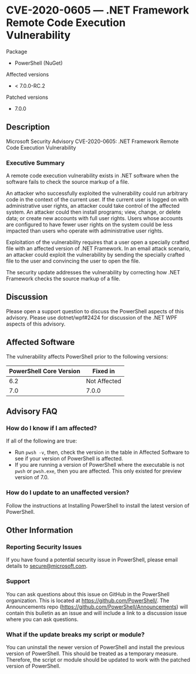 # CVE-2020-0605 — .NET Framework Remote Code Execution Vulnerability

Package
- PowerShell (NuGet)

Affected versions
- < 7.0.0-RC.2

Patched versions
- 7.0.0

## Description
Microsoft Security Advisory CVE-2020-0605: .NET Framework Remote Code Execution Vulnerability

### Executive Summary
A remote code execution vulnerability exists in .NET software when the software fails to check the source markup of a file.

An attacker who successfully exploited the vulnerability could run arbitrary code in the context of the current user. If the current user is logged on with administrative user rights, an attacker could take control of the affected system. An attacker could then install programs; view, change, or delete data; or create new accounts with full user rights. Users whose accounts are configured to have fewer user rights on the system could be less impacted than users who operate with administrative user rights.

Exploitation of the vulnerability requires that a user open a specially crafted file with an affected version of .NET Framework. In an email attack scenario, an attacker could exploit the vulnerability by sending the specially crafted file to the user and convincing the user to open the file.

The security update addresses the vulnerability by correcting how .NET Framework checks the source markup of a file.

## Discussion
Please open a support question to discuss the PowerShell aspects of this advisory.
Please use dotnet/wpf#2424 for discussion of the .NET WPF aspects of this advisory.

## Affected Software
The vulnerability affects PowerShell prior to the following versions:

| PowerShell Core Version | Fixed in |
|---|---|
| 6.2 | Not Affected |
| 7.0 | 7.0.0 |

## Advisory FAQ

### How do I know if I am affected?
If all of the following are true:

- Run `pwsh -v`, then, check the version in the table in Affected Software to see if your version of PowerShell is affected.
- If you are running a version of PowerShell where the executable is not `pwsh` or `pwsh.exe`, then you are affected. This only existed for preview version of 7.0.

### How do I update to an unaffected version?
Follow the instructions at Installing PowerShell to install the latest version of PowerShell.

## Other Information

### Reporting Security Issues
If you have found a potential security issue in PowerShell, please email details to secure@microsoft.com.

### Support
You can ask questions about this issue on GitHub in the PowerShell organization. This is located at https://github.com/PowerShell/. The Announcements repo (https://github.com/PowerShell/Announcements) will contain this bulletin as an issue and will include a link to a discussion issue where you can ask questions.

### What if the update breaks my script or module?
You can uninstall the newer version of PowerShell and install the previous version of PowerShell. This should be treated as a temporary measure. Therefore, the script or module should be updated to work with the patched version of PowerShell.
